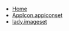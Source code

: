 <!-- docs/_sidebar.md -->
- [Home](/)
- [AppIcon.appiconset](devassistDocs/docs/devassistDocs/Tutorials/ChatViewTutorial/ChatViewTutorial/Assets.xcassets/AppIcon.appiconset/)
- [lady.imageset](devassistDocs/docs/devassistDocs/Tutorials/ChatViewTutorial/ChatViewTutorial/Assets.xcassets/lady.imageset/)